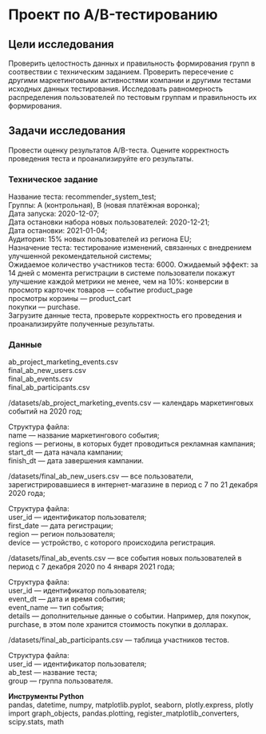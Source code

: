 # Проект по А/B-тестированию  

## Цели исследования  

Проверить целостность данных и правильность формирования групп в соотвествии с техническим заданием. Проверить пересечение с другими маркетинговыми 
активностями компании и другими тестами исходных данных тестирования. Исследовать равномерность распределения пользователей по тестовым группам и правильность их формирования.

## Задачи исследования

Провести оценку результатов A/B-теста.
Оцените корректность проведения теста и проанализируйте его результаты.  


### Техническое задание  

Название теста: recommender_system_test;  
Группы: А (контрольная), B (новая платёжная воронка);  
Дата запуска: 2020-12-07;  
Дата остановки набора новых пользователей: 2020-12-21;  
Дата остановки: 2021-01-04;  
Аудитория: 15% новых пользователей из региона EU;  
Назначение теста: тестирование изменений, связанных с внедрением улучшенной рекомендательной системы;  
Ожидаемое количество участников теста: 6000.
Ожидаемый эффект: за 14 дней с момента регистрации в системе пользователи покажут улучшение каждой метрики не менее, чем на 10%:
конверсии в просмотр карточек товаров — событие product_page  
просмотры корзины — product_cart  
покупки — purchase.  
Загрузите данные теста, проверьте корректность его проведения и проанализируйте полученные результаты.  

### Данные  

ab_project_marketing_events.csv  
final_ab_new_users.csv  
final_ab_events.csv  
final_ab_participants.csv  

/datasets/ab_project_marketing_events.csv — календарь маркетинговых событий на 2020 год;

Структура файла:  
name — название маркетингового события;  
regions — регионы, в которых будет проводиться рекламная кампания;  
start_dt — дата начала кампании;  
finish_dt — дата завершения кампании.  

/datasets/final_ab_new_users.csv — все пользователи, зарегистрировавшиеся в интернет-магазине в период с 7 по 21 декабря 2020 года;  

Структура файла:  
user_id — идентификатор пользователя;  
first_date — дата регистрации;  
region — регион пользователя;  
device — устройство, с которого происходила регистрация.  

/datasets/final_ab_events.csv — все события новых пользователей в период с 7 декабря 2020 по 4 января 2021 года;  

Структура файла:  
user_id — идентификатор пользователя;  
event_dt — дата и время события;  
event_name — тип события;  
details — дополнительные данные о событии. Например, для покупок, purchase, в этом поле хранится стоимость покупки в долларах.  

/datasets/final_ab_participants.csv — таблица участников тестов.  

Структура файла:  
user_id — идентификатор пользователя;  
ab_test — название теста;  
group — группа пользователя.     
     
**Инструменты Python**     
pandas, datetime, numpy, matplotlib.pyplot, seaborn, plotly.express, plotly import graph_objects, pandas.plotting, register_matplotlib_converters, scipy.stats, math 

